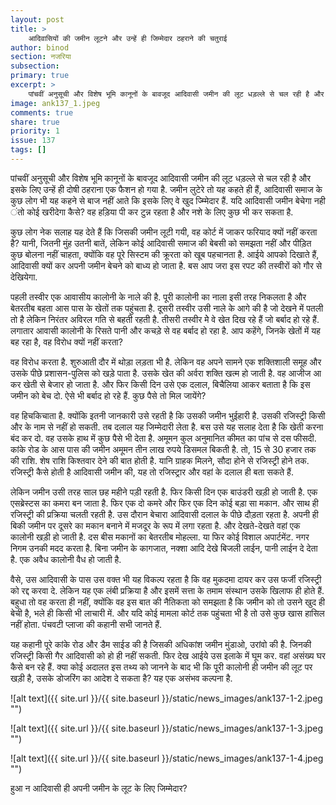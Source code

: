 ```yaml
---
layout: post
title: >
    आदिवासियों की जमीन लूटने और उन्हें ही जिम्मेदार ठहराने की चतुराई
author: binod
section: नजरिया
subsection:
primary: true
excerpt: >
    पांचवीं अनुसूची और विशेष भूमि कानूनों के बावजूद आदिवासी जमीन की लूट धड़ल्ले से चल रही है और इसके लिए उन्हें ही दोषी ठहराना एक फैशन हो गया है. जमीन लुटेरे तो यह कहते ही हैं, आदिवासी समाज के कुछ लोग भी यह कहने से बाज नहीं आते कि इसके लिए वे खुद ज्म्मिेदार हैं.
image: ank137_1.jpeg
comments: true
share: true
priority: 1
issue: 137
tags: []
---
```


पांचवीं अनुसूची और विशेष भूमि कानूनों के बावजूद आदिवासी जमीन की लूट धड़ल्ले से चल रही है और इसके लिए उन्हें ही दोषी ठहराना एक फैशन हो गया है. जमीन लुटेरे तो यह कहते ही हैं, आदिवासी समाज के कुछ लोग भी यह कहने से बाज नहीं आते कि इसके लिए वे खुद ज्म्मिेदार हैं. यदि आदिवासी जमीन बेचेगा नही ंतो कोई खरीदेगा कैसे? वह हड़िया पी कर टुन्न रहता है और नशे के लिए कुछ भी कर सकता है.

कुछ लोग नेक सलाह यह देते हैं कि जिसकी जमीन लूटी गयी, वह कोर्ट में जाकर फरियाद क्यों नहीं करता है? यानी, जितनी मुंह उतनी बातें, लेकिन कोई आदिवासी समाज की बेबसी को समझता नहीं और पीड़ित कुछ बोलना नहीं चाहता, क्योंकि वह पूरे सिस्टम की क्रूरता को खूब पहचानता है. आईये आपको दिखाते हैं, आदिवासी क्यों कर अपनी जमीन बेचने को बाध्य हो जाता है. बस आप जरा इस रपट की तस्वीरों को गौर से देखियेगा.

पहली तस्वीर एक आवासीय कालोनी के नाले की है. पूरी कालोनी का नाला इसी तरह निकलता है और बेतरतीब बहता आस पास के खेतों तक पहुंचता है. दूसरी तस्वीर उसी नाले के आगे की है जो देखने में पतली तो है लेकिन निरंतर अविरल गति से बहती रहती है. तीसरी तस्वीर मेे वे खेत दिख रहे हैं जो बर्बाद हो रहे हैं. लगातार आवासी कालोनी के रिसते पानी और कचड़े से वह बर्बाद हो रहा है. आप कहेंगे, जिनके खेतों में यह बह रहा है, वह विरोध क्यों नहीं करता?

वह विरोध करता है. शुरुआती दौर में थोड़ा लड़ता भी है. लेकिन वह अपने सामने एक शक्तिशाली समूह और उसके पीछे प्रशासन-पुलिस को खड़े पाता है. उसके खेत की अर्वरा शक्ति खत्म हो जाती है. वह आजीज आ कर खेती से बेजार हो जाता है. और फिर किसी दिन उसे एक दलाल, बिचैलिया आकर बताता है कि इस जमीन को बेच दो. ऐसे भी बर्बाद हो रहे हैं. कुछ पैसे तो मिल जायेंगे?

वह हिचकिचाता है. क्योंकि इतनी जानकारी उसे रहती है कि उसकी जमीन भुईहारी है. उसकी रजिस्ट्री किसी और के नाम से नहीं हो सकती. तब दलाल यह जिम्मेदारी लेता है. बस उसे यह सलाह देता है कि खेती करना बंद कर दो. वह उसके हाथ में कुछ पैसे भी देता है. अमूमन कुल अनुमानित कीमत का पांच से दस फीसदी. कांके रोड के आस पास की जमीन अमूमन तीन लाख रुपये डिसमल बिकती है. तो, 15 से 30 हजार तक की राशि. शेष राशि किश्तवार देने की बात होती है. यानि ग्राहक मिलने, सौदा होने से रजिस्ट्री होने तक. रजिस्ट्री कैसे होती है आदिवासी जमीन की, यह तो रजिस्ट्रार और वहां के दलाल ही बता सकते हैं.

लेकिन जमीन उसी तरह साल छह महीने पड़ी रहती है. फिर किसी दिन एक बाउंडरी खड़ी हो जाती है. एक एसब्रेस्टस का कमरा बन जाता है. फिर एक दो कमरे और फिर एक दिन कोई बड़ा सा मकान. और साथ ही रजिस्ट्री की प्रक्रिया चलती रहती है. उस दौरान बेचारा आदिवासी दलाल के पीछे दौड़ता रहता है. अपनी ही बिकी जमीन पर दूसरे का मकान बनाने में मजदूर के रूप में लगा रहता है. और देखते-देखते वहां एक कालोनी खड़ी हो जाती है. दस बीस मकानों का बेतरतीब मोहल्ला. या फिर कोई विशाल अपार्टमेंट. नगर निगम उनकी मदद करता है. बिना जमीन के कागजात, नक्शा आदि देखे बिजली लाईन, पानी लाईन दे देता है. एक अवैध कालोनी वैध हो जाती है.

वैसे, उस आदिवासी के पास उस वक्त भी यह विकल्प रहता है कि वह मुकदमा दायर कर उस फर्जी रजिस्ट्री को रद्द करवा दे. लेकिन यह एक लंबी प्रक्रिया है और इसमें सत्ता के तमाम संस्थान उसके खिलाफ ही होते हैं. बहुधा तो वह करता ही नहीं, क्योंकि वह इस बात की नैतिकता को समझता है कि जमीन को तो उसने खुद ही बेची है, भले ही किसी भी लाचारी में. और यदि कोई मामला कोर्ट तक पहुंचता भी है तो उसे कुछ खास हासिल नहीं होता. पंचवटी प्लाजा की कहानी सभी जानते हैं.

यह कहानी पूरे कांके रोड और डैम साईड की है जिसकी अधिकांश जमीन मुंडाओ, उरांवो की है. जिनकी रजिस्ट्री किसी गैर आदिवासी को हो ही नहीं सकती. फिर देख आईये उस इलाके में घूम कर. वहां असंख्य घर कैसे बन रहे हैं. क्या कोई अदालत इस तथ्य को जानने के बाद भी कि पूरी कालोनी ही जमीन की लूट पर खड़ी है, उसके डोजरिंग का आदेश दे सकता है? यह एक असंभव कल्पना है.

![alt text]({{ site.url }}/{{ site.baseurl }}/static/news_images/ank137-1-2.jpeg "")

![alt text]({{ site.url }}/{{ site.baseurl }}/static/news_images/ank137-1-3.jpeg "")

![alt text]({{ site.url }}/{{ site.baseurl }}/static/news_images/ank137-1-4.jpeg "")

हुआ न आदिवासी ही अपनी जमीन के लूट के लिए जिम्मेदार?